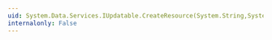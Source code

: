 ```yaml
---
uid: System.Data.Services.IUpdatable.CreateResource(System.String,System.String)
internalonly: False
---
```

